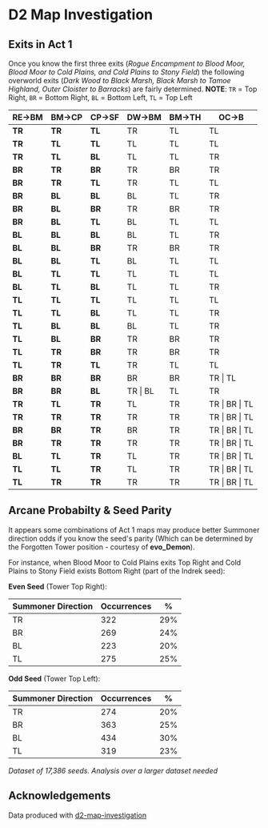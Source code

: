D2 Map Investigation
====================

## Exits in Act 1

Once you know the first three exits (*Rogue Encampment to Blood Moor, Blood Moor to Cold Plains, and Cold Plains to Stony Field*) the following overworld exits (*Dark Wood to Black Marsh, Black Marsh to Tamoe Highland, Outer Cloister to Barracks*) are fairly determined. **NOTE**: `TR` = Top Right, `BR` = Bottom Right, `BL` = Bottom Left, `TL` = Top Left

| RE->BM | BM->CP | CP->SF | DW->BM   | BM->TH | OC->B          |
| ------ | ------ | ------ | -------- | ------ | -------------- |
| **TR** | **TR** | **TL** | TR       | TL     | TL             |
| **TR** | **TL** | **TL** | TL       | TL     | TL             |
| **TR** | **TL** | **BL** | TL       | TL     | TR             |
| **BR** | **TR** | **BR** | TR       | BR     | TR             |
| **BR** | **TR** | **TL** | TR       | TL     | TL             |
| **BR** | **BL** | **BL** | BL       | TL     | TR             |
| **BR** | **BL** | **BR** | TR       | BR     | TR             |
| **BR** | **BL** | **TL** | BL       | TL     | TL             |
| **BL** | **BL** | **BL** | BL       | TL     | TR             |
| **BL** | **BL** | **BR** | TR       | BR     | TR             |
| **BL** | **BL** | **TL** | BL       | TL     | TL             |
| **BL** | **TL** | **TL** | TL       | TL     | TL             |
| **BL** | **TL** | **BL** | TL       | TL     | TR             |
| **TL** | **TL** | **TL** | TL       | TL     | TL             |
| **TL** | **TL** | **BL** | TL       | TL     | TR             |
| **TL** | **BL** | **BL** | BL       | TL     | TR             |
| **TL** | **BL** | **BR** | TR       | BR     | TR             |
| **TL** | **TR** | **BR** | TR       | BR     | TR             |
| **TL** | **TR** | **TL** | TR       | TL     | TL             |
| **BR** | **BR** | **BR** | BR       | BR     | TR \| TL       |
| **BR** | **BR** | **BL** | TR \| BL | TL     | TR             |
| **TR** | **TL** | **TR** | TL       | TR     | TR \| BR \| TL |
| **TR** | **TR** | **TR** | TR       | TR     | TR \| BR \| TL |
| **BR** | **BR** | **TR** | BR       | TR     | TR \| BR \| TL |
| **BR** | **TR** | **TR** | TR       | TR     | TR \| BR \| TL |
| **BL** | **TL** | **TR** | TL       | TR     | TR \| BR \| TL |
| **TL** | **TL** | **TR** | TL       | TR     | TR \| BR \| TL |
| **TL** | **TR** | **TR** | TR       | TR     | TR \| BR \| TL |

## Arcane Probabilty & Seed Parity

It appears some combinations of Act 1 maps may produce better Summoner direction odds if you know the seed's parity (Which can be determined by the Forgotten Tower position - courtesy of **evo_Demon**).

For instance, when Blood Moor to Cold Plains exits Top Right and Cold Plains to Stony Field exists Bottom Right (part of the Indrek seed):

**Even Seed** (Tower Top Right):

| Summoner Direction | Occurrences | %   |
| ------------------ | ----------- | --- |
| TR                 | 322         | 29% |
| BR                 | 269         | 24% |
| BL                 | 223         | 20% |
| TL                 | 275         | 25% |

**Odd Seed** (Tower Top Left):

| Summoner Direction | Occurrences | %   |
| ------------------ | ----------- | --- |
| TR                 | 274         | 20% |
| BR                 | 363         | 25% |
| BL                 | 434         | 30% |
| TL                 | 319         | 23% |

*Dataset of 17,386 seeds. Analysis over a larger dataset needed*

## Acknowledgements

Data produced with [d2-map-investigation](https://github.com/squeek502/d2-map-investigation/)
